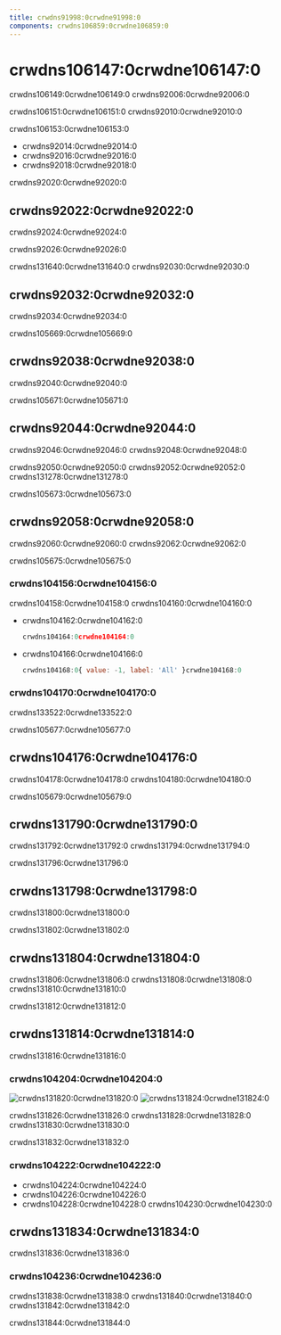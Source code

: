 ```yaml
---
title: crwdns91998:0crwdne91998:0
components: crwdns106859:0crwdne106859:0
---
```


# crwdns106147:0crwdne106147:0

<p class="description">crwdns106149:0crwdne106149:0 crwdns92006:0crwdne92006:0</p>

crwdns106151:0crwdne106151:0 crwdns92010:0crwdne92010:0

crwdns106153:0crwdne106153:0

- crwdns92014:0crwdne92014:0
- crwdns92016:0crwdne92016:0
- crwdns92018:0crwdne92018:0

crwdns92020:0crwdne92020:0

## crwdns92022:0crwdne92022:0

crwdns92024:0crwdne92024:0

crwdns92026:0crwdne92026:0

crwdns131640:0crwdne131640:0 crwdns92030:0crwdne92030:0

## crwdns92032:0crwdne92032:0

crwdns92034:0crwdne92034:0

crwdns105669:0crwdne105669:0

## crwdns92038:0crwdne92038:0

crwdns92040:0crwdne92040:0

crwdns105671:0crwdne105671:0

## crwdns92044:0crwdne92044:0

crwdns92046:0crwdne92046:0 crwdns92048:0crwdne92048:0

crwdns92050:0crwdne92050:0 crwdns92052:0crwdne92052:0 crwdns131278:0crwdne131278:0

crwdns105673:0crwdne105673:0

## crwdns92058:0crwdne92058:0

crwdns92060:0crwdne92060:0 crwdns92062:0crwdne92062:0

crwdns105675:0crwdne105675:0

### crwdns104156:0crwdne104156:0

crwdns104158:0crwdne104158:0 crwdns104160:0crwdne104160:0

- crwdns104162:0crwdne104162:0
    
    ```jsx
    crwdns104164:0crwdne104164:0
    ```

- crwdns104166:0crwdne104166:0
    
    ```jsx
    crwdns104168:0{ value: -1, label: 'All' }crwdne104168:0
    ```

### crwdns104170:0crwdne104170:0

crwdns133522:0crwdne133522:0

crwdns105677:0crwdne105677:0

## crwdns104176:0crwdne104176:0

crwdns104178:0crwdne104178:0 crwdns104180:0crwdne104180:0

crwdns105679:0crwdne105679:0

## crwdns131790:0crwdne131790:0

crwdns131792:0crwdne131792:0 crwdns131794:0crwdne131794:0

crwdns131796:0crwdne131796:0

## crwdns131798:0crwdne131798:0

crwdns131800:0crwdne131800:0

crwdns131802:0crwdne131802:0

## crwdns131804:0crwdne131804:0

crwdns131806:0crwdne131806:0 crwdns131808:0crwdne131808:0 crwdns131810:0crwdne131810:0

crwdns131812:0crwdne131812:0

## crwdns131814:0crwdne131814:0

crwdns131816:0crwdne131816:0

### crwdns104204:0crwdne104204:0

![crwdns131820:0crwdne131820:0](crwdns131818:0crwdne131818:0) ![crwdns131824:0crwdne131824:0](crwdns131822:0crwdne131822:0)

crwdns131826:0crwdne131826:0 crwdns131828:0crwdne131828:0 crwdns131830:0crwdne131830:0

crwdns131832:0crwdne131832:0

### crwdns104222:0crwdne104222:0

- crwdns104224:0crwdne104224:0
- crwdns104226:0crwdne104226:0
- crwdns104228:0crwdne104228:0 crwdns104230:0crwdne104230:0

## crwdns131834:0crwdne131834:0

crwdns131836:0crwdne131836:0

### crwdns104236:0crwdne104236:0

crwdns131838:0crwdne131838:0 crwdns131840:0crwdne131840:0 crwdns131842:0crwdne131842:0

crwdns131844:0crwdne131844:0